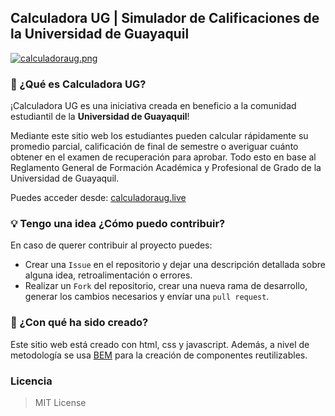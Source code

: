 ## Calculadora UG | Simulador de Calificaciones de la Universidad de Guayaquil

[![calculadoraug.png](https://i.postimg.cc/sgCVrtyH/calculadoraug.png)](https://postimg.cc/nCT8KSXq)

### 🤔 ¿Qué es Calculadora UG?
¡Calculadora UG es una iniciativa creada en beneficio a la comunidad estudiantil
de la **Universidad de Guayaquil**!

Mediante este sitio web los estudiantes pueden calcular rápidamente su promedio parcial, calificación de final de semestre o averiguar cuánto obtener en el examen de recuperación para aprobar. Todo esto en base al Reglamento General de Formación Académica y Profesional de Grado de la Universidad de Guayaquil.

Puedes acceder desde: [calculadoraug.live](https://calculadoraug.live/)

### 💡 Tengo una idea ¿Cómo puedo contribuir?
En caso de querer contribuir al proyecto puedes: 
+ Crear una `Issue` en el repositorio y dejar una descripción detallada sobre alguna idea, retroalimentación o errores.
+ Realizar un `Fork` del repositorio, crear una nueva rama de desarrollo, generar los cambios necesarios y envíar una `pull request`.

### 🧱 ¿Con qué ha sido creado?
Este sitio web está creado con html, css y javascript. Además, a nivel de metodología se usa [BEM](https://getbem.com/) para la creación de componentes reutilizables. 

### Licencia
>MIT License

